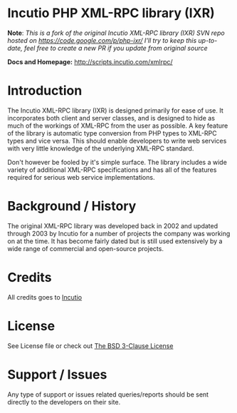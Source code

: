Incutio PHP XML-RPC library (IXR)
==================================

**Note**: _This is a fork of the original Incutio XML-RPC library (IXR) SVN repo hosted on <https://code.google.com/p/php-ixr/> I'll try to keep this up-to-date, feel free to create a new PR if you update from original source_

**Docs and Homepage:** <http://scripts.incutio.com/xmlrpc/>

# Introduction #
The Incutio XML-RPC library (IXR) is designed primarily for ease of use. It incorporates both client and server classes, and is designed to hide as much of the workings of XML-RPC from the user as possible. A key feature of the library is automatic type conversion from PHP types to XML-RPC types and vice versa. This should enable developers to write web services with very little knowledge of the underlying XML-RPC standard.

Don't however be fooled by it's simple surface. The library includes a wide variety of additional XML-RPC specifications and has all of the features required for serious web service implementations.

# Background / History #
The original XML-RPC library was developed back in 2002 and updated through 2003 by Incutio for a number of projects the company was working on at the time. It has become fairly dated but is still used extensively by a wide range of commercial and open-source projects.

# Credits #
All credits goes to [Incutio](http://scripts.incutio.com/xmlrpc/)

# License #
See License file or check out [The BSD 3-Clause License](http://opensource.org/licenses/BSD-3-Clause)

# Support / Issues #
Any type of support or issues related queries/reports should be sent directly to the developers on their site.
